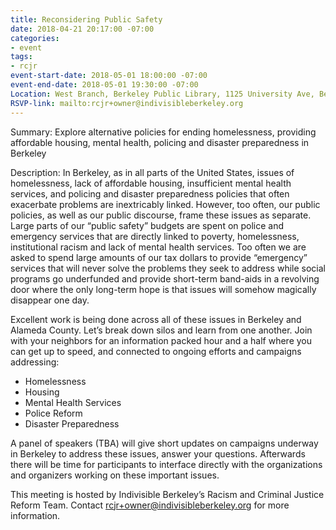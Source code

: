 ```yaml
---
title: Reconsidering Public Safety
date: 2018-04-21 20:17:00 -07:00
categories:
- event
tags:
- rcjr
event-start-date: 2018-05-01 18:00:00 -07:00
event-end-date: 2018-05-01 19:30:00 -07:00
Location: West Branch, Berkeley Public Library, 1125 University Ave, Berkeley, CA
RSVP-link: mailto:rcjr+owner@indivisibleberkeley.org
---
```


Summary: Explore alternative policies for ending homelessness, providing affordable housing, mental health, policing and disaster preparedness in Berkeley

Description: In Berkeley, as in all parts of the United States, issues of homelessness, lack of affordable housing, insufficient mental health services, and policing and disaster preparedness policies that often exacerbate problems are inextricably linked.  However, too often, our public policies, as well as our public discourse, frame these issues as separate. Large parts of our “public safety” budgets are spent on police and emergency services that are directly linked to poverty, homelessness, institutional racism and lack of mental health services.  Too often we are asked to spend large amounts of our tax dollars to provide “emergency” services that will never solve the problems they seek to address while social programs go underfunded and provide short-term band-aids in a revolving door where the only long-term hope is that issues will somehow magically disappear one day.

Excellent work is being done across all of these issues in Berkeley and Alameda County.  Let’s break down silos and learn from one another. Join with your neighbors for an information packed hour and a half where you can get up to speed, and connected to ongoing efforts and campaigns addressing:

* Homelessness
* Housing
* Mental Health Services
* Police Reform
* Disaster Preparedness

A panel of speakers (TBA) will give short updates on campaigns underway in Berkeley to address these issues, answer your questions.  Afterwards there will be time for participants to interface directly with the organizations and organizers working on these important issues.

This  meeting is hosted by Indivisible Berkeley’s Racism and Criminal Justice Reform Team.  Contact rcjr+owner@indivisibleberkeley.org for more information.


